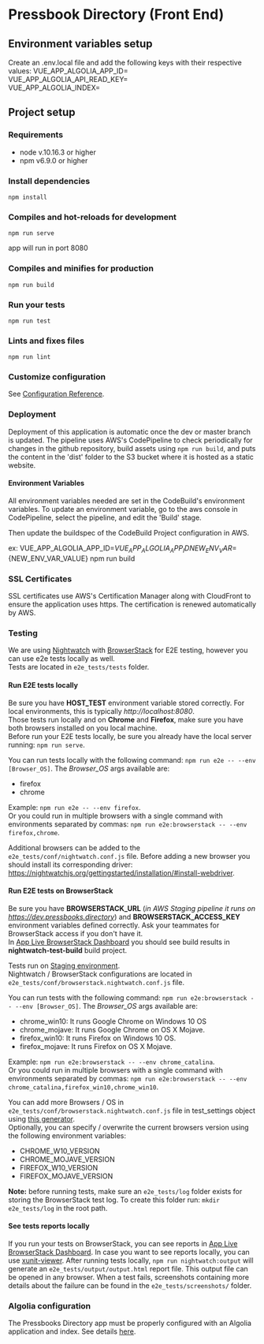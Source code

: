 # Pressbook Directory (Front End)

## Environment variables setup
Create an .env.local file and add the following keys with their respective values:
VUE_APP_ALGOLIA_APP_ID=  
VUE_APP_ALGOLIA_API_READ_KEY=  
VUE_APP_ALGOLIA_INDEX=  

## Project setup
### Requirements
- node v.10.16.3 or higher
- npm v6.9.0 or higher

### Install dependencies
```
npm install
```

### Compiles and hot-reloads for development
```
npm run serve
```
app will run in port 8080

### Compiles and minifies for production
```
npm run build
```

### Run your tests
```
npm run test
```

### Lints and fixes files
```
npm run lint
```

### Customize configuration
See [Configuration Reference](https://cli.vuejs.org/config/).
### Deployment
Deployment of this application is automatic once the dev or master branch is updated.
The pipeline uses AWS's CodePipeline to check periodically for changes in the github repository, 
build assets using `npm run build`, 
and puts the content in the 'dist' folder to the S3 bucket where it is hosted as a static website.

#### Environment Variables
All environment variables needed are set in the CodeBuild's environment variables.
To update an environment variable, go to the aws console in CodePipeline, select the pipeline, and
edit the 'Build' stage.

Then update the buildspec of the CodeBuild Project configuration in AWS.

ex: VUE_APP_ALGOLIA_APP_ID=${VUE_APP_ALGOLIA_APP_ID} NEW_ENV_VAR=${NEW_ENV_VAR_VALUE} npm run build

### SSL Certificates
SSL certificates use AWS's Certification Manager along with CloudFront
to ensure the application uses https. The certification is renewed automatically by AWS.

### Testing
We are using [Nightwatch](http://nightwatchjs.org/) with [BrowserStack](https://browserstack.com) for E2E testing, however you can use e2e tests locally as well.  
Tests are located in `e2e_tests/tests` folder. 
#### Run E2E tests locally
Be sure you have **HOST_TEST** environment variable stored correctly. For local environments, this is typically *http://localhost:8080*.  
Those tests run locally and on **Chrome** and **Firefox**, make sure you have both browsers installed on you local machine.  
Before run your E2E tests locally, be sure you already have the local server running: `npm run serve`.

You can run tests locally with the following command:  `npm run e2e -- --env [Browser_OS]`. The *Browser_OS* args available are:  
- firefox
- chrome  

Example: `npm run e2e -- --env firefox`.  
Or you could run in multiple browsers with a single command with environments separated by commas: `npm run e2e:browserstack -- --env firefox,chrome`.

Additional browsers can be added to the `e2e_tests/conf/nightwatch.conf.js` file. Before adding a new browser you should install its corresponding driver: https://nightwatchjs.org/gettingstarted/installation/#install-webdriver.

#### Run E2E tests on BrowserStack
Be sure you have **BROWSERSTACK_URL** (*in AWS Staging pipeline it runs on https://dev.pressbooks.directory*) and **BROWSERSTACK_ACCESS_KEY** environment variables defined correctly. Ask your teammates for BrowserStack access if you don't have it.  
In [App Live BrowserStack Dashboard](https://automate.browserstack.com/dashboard/v2/) you should see build results in **nightwatch-test-build** build project.  

Tests run on [Staging environment](https://staging.pressbooks.directory).  
Nightwatch / BrowserStack configurations are located in `e2e_tests/conf/browserstack.nightwatch.conf.js` file.

You can run tests with the following command:  `npm run e2e:browserstack -- --env [Browser_OS]`. The *Browser_OS* args available are:  
- chrome_win10: It runs Google Chrome on Windows 10 OS
- chrome_mojave: It runs Google Chrome on OS X Mojave.
- firefox_win10: It runs Firefox on Windows 10 OS.
- firefox_mojave: It runs Firefox on OS X Mojave.  

Example: `npm run e2e:browserstack -- --env chrome_catalina`.  
Or you could run in multiple browsers with a single command with environments separated by commas: `npm run e2e:browserstack -- --env chrome_catalina,firefox_win10,chrome_win10`.  

You can add more Browsers / OS in `e2e_tests/conf/browserstack.nightwatch.conf.js` file in test_settings object using [this generator](https://www.browserstack.com/automate/capabilities).  
Optionally, you can specify / overwrite the current browsers version using the following environment variables:  
- CHROME_W10_VERSION
- CHROME_MOJAVE_VERSION
- FIREFOX_W10_VERSION
- FIREFOX_MOJAVE_VERSION

**Note:** before running tests, make sure an `e2e_tests/log` folder exists for storing the BrowserStack test log. To create this folder run: `mkdir e2e_tests/log` in the root path.

#### See tests reports locally
If you run your tests on BrowserStack, you can see reports in [App Live BrowserStack Dashboard](https://automate.browserstack.com/dashboard/v2/). 
In case you want to see reports locally, you can use [xunit-viewer](https://github.com/lukejpreston/xunit-viewer). After running tests locally, `npm run nightwatch:output` will generate an `e2e_tests/output/output.html` report file. This output file can be opened in any browser. When a test fails, screenshots containing more details about the failure can be found in the `e2e_tests/screenshots/` folder.

### Algolia configuration

The Pressbooks Directory app must be properly configured with an Algolia application and index. See details [here](https://docs.google.com/document/d/1SNf7jIelkXwzzAxEbGSjEL59GMDeh3o3wH7myY3LfBM/edit#).